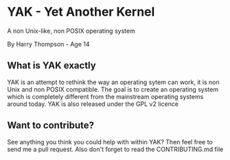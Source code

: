 # YAK - Yet Another Kernel
A non Unix-like, non POSIX operating system

By Harry Thompson - Age 14

## What is YAK exactly
YAK is an attempt to rethink the way an operating sytem can work, it is non Unix and non POSIX compatible. The goal is to create an operating system which is completely different from the mainstream operating systems around today. YAK is also released under the GPL v2 licence

## Want to contribute?
See anything you think you could help with within YAK? Then feel free to send me a pull request. Also don't forget to read the CONTRIBUTING.md file
